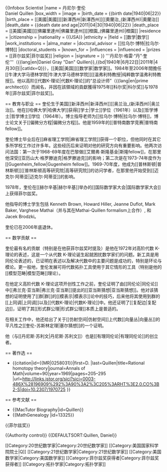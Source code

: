 {{Infobox Scientist
|name              = 丹尼尔·奎伦<br />Daniel Quillen
|box_width         =
|image             =
|birth_date        = {{birth date|1940|06|22}}
|birth_place       = [[美國|美國]][[新澤西州|新澤西州]][[奧蘭治_(新澤西州)|奧蘭治]]
|death_date        = {{death date and age|2011|04|30|1940|06|22}}
|death_place       = [[美國|美國]][[佛羅里達州|佛羅里達州]][[橙園_(佛羅里達州)|橙園]]
|residence         = 
|citizenship       = 
|nationality       = {{USA}}
|ethnicity         = 
|field             = [[数学|数学]]
|work_institutions = 
|alma_mater        = 
|doctoral_advisor  = [[拉乌尔·博特|拉乌尔·博特]]
|doctoral_students = 
|known_for         = 
|influences        = 
|influenced        = 
|prizes            =  [[菲尔兹奖|菲尔兹奖]]
|religion          = 
|signature         =
}}
'''丹尼尔·格雷·“丹”·奎伦'''（{{lang|en|Daniel Gray "Dan" Quillen}},{{bd|1940年|6月22日|2011年|4月30日||catIdx=Q}}），[[美国|美国]][[数学家|数学家]]。1984年至2006年間擔任[[牛津大学马德林学院|牛津大学马德林学院]][[温弗利特教授|纯粹数学温弗利特教授]]。他以高阶[[代数K-理论|代数K-理论]]的“总设计师”（{{lang|en|prime architect}}）而闻名，并因在該領域的貢獻獲得1975年[[科尔奖|科尔奖]]与1978年[[菲尔兹奖|菲尔兹奖]]。

== 教育与职业 ==
奎伦生于美国[[新泽西州|新泽西州]][[奥兰治_(新泽西州)|奥兰治]]。他在[[哈佛大学|哈佛大学]]获得[[学士|学士]]学位（1961年）以及[[哲学博士|哲学博士]]学位（1964年）。博士指导老师为[[拉乌尔·博特|拉乌尔·博特]]，博士论文关于[[偏微分方程|偏微分方程]]。他是1959年的[[普特南数学竞赛|普特南fellow]]。

奎伦博士毕业后在[[麻省理工学院|麻省理工学院]]获得一个职位，但他同时在其它多所学校工作过许多年。这些经历后来证明对他的研究方向有重要影响。他两次访问法国：第一次于1968-69年度在巴黎做[[艾爾弗·斯隆基金|斯隆fellow]]，在那里他深受[[亚历山大·格罗滕迪克|格罗滕迪克]]的影响；第二次是在1973-74年度作为[[Gugenheim_fellow|Gugenheim fellow]]。1969-70年度，他成为[[普林斯顿|普林斯顿]][[普林斯顿高等研究院|高等研究院]]的访问学者，在那里他开始受到[[迈克尔·阿蒂亚|迈克尔·阿蒂亚]]的影响。

1978年，奎伦在[[赫尔辛基|赫尔辛基]]举办的[[国际数学家大会|国际数学家大会]]上获得菲尔兹奖。

他指导的博士学生包括 Kenneth Brown, Howard Hiller, Jeanne Duflot, Mark Baker, Varghese Mathai（并与其在Mathai-Quillen formalism上合作）, 和Jacek Brodzki。

奎伦已在2006年底退休。

== 数学贡献 ==

奎伦最有名的贡献（特别是在他获菲尔兹奖时提及）是他在1972年对高阶代数 K-理论的表述，这是一个从代数 K-理论诞生起就困扰数学家们的问题。新工具是用同伦论表述的，已证明在表述以及解决代数中的主要问题是成功的，特别是环论与模论。更一般地，奎伦发展可将代数拓扑工具使用于其它情形的工具（特别是他的[[模型范畴|模型范畴]]理论）。

在他定义高阶代数 K-理论这项开创性工作之前，奎伦证明了由[[同伦论|同伦论]]中[[弗兰克·亚当斯|弗兰克·亚当斯]]提出的[[亚当斯猜想|亚当斯猜想]]。他对该猜想的证明使用了[[群|群]]的[[模表示|模表示]]论中的技巧，后来他将其使用到群的[[上同调|上同调]]以及[[代数K-理论|代数K-理论]]中。他还证明了[[复配边|复配边]]，证明了其[[形式群公理|形式群公理]]本质上是普适的。

在相关工作中，他还给出了关于[[仿射空间|仿射空间]]上代数[[向量丛|向量丛]]的平凡性之[[奎伦-苏斯林定理|塞尔猜想]]的一个证明。

他（与[[丹尼斯·苏利文|丹尼斯·苏利文]]）也是[[有理同伦论|有理同伦论]]的创立者。

== 著作选 ==

* {{citation|id={{MR|0258031}}|first=D. |last=Quillen|title=Rational homotopy theory|journal=Annals of Math|volume=90|year=1969|pages=205–295
|url=http://links.jstor.org/sici?sici=0003-486X%28196909%292%3A90%3A2%3C205%3ARHT%3E2.0.CO%3B2-S|doi=10.2307/1970725  }}

== 参考文献 ==
* {{MacTutor Biography|id=Quillen}}
* {{MathGenealogy |id=13325}}

{{菲尔兹奖}}

{{Authority control}}
{{DEFAULTSORT:Quillen, Daniel}}

[[Category:20世纪数学家|Category:20世纪数学家]]
[[Category:美国国家科学院院士|Q]]
[[Category:21世纪数学家|Category:21世纪数学家]]
[[Category:美国数学家|Category:美国数学家]]
[[Category:菲尔兹奖获得者|Category:菲尔兹奖获得者]]
[[Category:拓扑学家|Category:拓扑学家]]